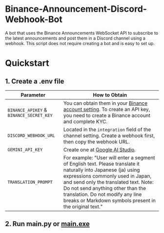 # Binance-Announcement-Discord-Webhook-Bot
A bot that uses the Binance Announcements WebSocket API to subscribe to the latest announcements and post them in a Discord channel using a webhook. This script does not require creating a bot and is easy to set up.

# Quickstart
## 1. Create a .env file

| Parameter              | How to Obtain                                                                                                      |
|-----------------------|------------------------------------------------------------------------------------------------------------------|
| `BINANCE_APIKEY` & `BINANCE_SECRET_KEY` | You can obtain them in your [Binance account setting](https://www.binance.com/zh-TC/my/settings/api-management). To create an API key, you need to create a Binance account and complete KYC. |
| `DISCORD_WEBHOOK_URL`  | Located in the `integration` field of the channel setting. Create a webhook first, then copy the webhook URL.      |
| `GEMINI_API_KEY`       | Create one at [Google AI Studio](https://aistudio.google.com/apikey).                                            |
| `TRANSLATION_PROMPT`   | For example: "User will enter a segment of English text. Please translate it naturally into Japanese (ja) using expressions commonly used in Japan, and send only the translated text. Note: Do not send anything other than the translation. Do not modify any line breaks or Markdown symbols present in the original text." |


## 2. Run main.py or [main.exe](https://github.com/Xeift/Binance-Announcement-Discord-Webhook-Bot/releases)